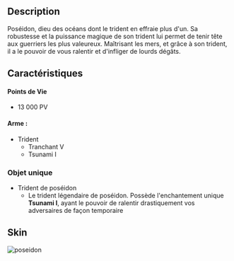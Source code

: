 ## Description 
Poséidon, dieu des océans dont le trident en effraie plus d'un. Sa robustesse et la puissance magique de son trident lui permet de tenir tête aux guerriers les plus valeureux. Maîtrisant les mers, et grâce à son trident, il a le pouvoir de vous ralentir et d'infliger de lourds dégâts.

## Caractéristiques

#### __Points de Vie__
+ 13 000 PV

#### __Arme :__
+ Trident 
  - Tranchant V
  - Tsunami I

### Objet unique 
+ Trident de poséidon
  - Le trident légendaire de poséidon. Possède l'enchantement unique __Tsunami I__, ayant le pouvoir de ralentir drastiquement vos adversaires de façon temporaire

## Skin

![poseidon](https://raw.githubusercontent.com/HisteriaMC/histeria-wiki/main/.assets/entities/boss/poseidon.png)